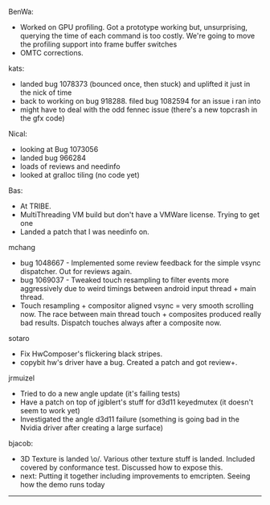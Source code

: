 BenWa:
* Worked on GPU profiling. Got a prototype working but, unsurprising, querying the time of each command is too costly. We're going to move the profiling support into frame buffer switches
* OMTC corrections.

kats:
* landed bug 1078373 (bounced once, then stuck) and uplifted it just in the nick of time
* back to working on bug 918288. filed bug 1082594 for an issue i ran into
* might have to deal with the odd fennec issue (there's a new topcrash in the gfx code)

Nical:
* looking at Bug 1073056
* landed bug 966284
* loads of reviews and needinfo
* looked at gralloc tiling (no code yet)

Bas:
* At TRIBE.
* MultiThreading VM build but don't have a VMWare license. Trying to get one
* Landed a patch that I was needinfo on.

mchang
* bug 1048667 - Implemented some review feedback for the simple vsync dispatcher. Out for reviews again.
* bug 1069037 - Tweaked touch resampling to filter events more aggressively due to weird timings between android input thread + main thread.
* Touch resampling + compositor aligned vsync = very smooth scrolling now. The race between main thread touch + composites produced really bad results. Dispatch touches always after a composite now.

sotaro
* Fix HwComposer's flickering black stripes.
* copybit hw's driver have a bug. Created a patch and got review+.

jrmuizel
* Tried to do a new angle update (it's failing tests)
* Have a patch on top of jgiblert's stuff for d3d11 keyedmutex (it doesn't seem to work yet)
* Investigated the angle d3d11 failure (something is going bad in the Nvidia driver after creating a large surface)

bjacob:
* 3D Texture is landed \o/. Various other texture stuff is landed. Included covered by conformance test. Discussed how to expose this.
* next: Putting it together including improvements to emcripten. Seeing how the demo runs today

________________


